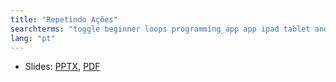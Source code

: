 ```yaml
---
title: "Repetindo Ações"
searchterms: "toggle beginner loops programming_app app ipad tablet android repetindo_ações"
lang: "pt"
---
```

 <ul>
 <li class="ng-binding">Slides:
 <a href="translations/pt-br/beginner/Loops.pptx">PPTX</a>,
 <a href="translations/pt-br/beginner/Loops.pdf">PDF</a>
 </li>
 </ul>
